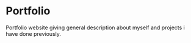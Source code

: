 # Portfolio
Portfolio website giving general description about myself and projects i have done previously.
